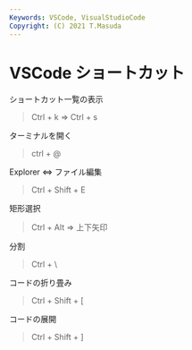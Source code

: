 ```yaml
---
Keywords: VSCode, VisualStudioCode
Copyright: (C) 2021 T.Masuda
---
```


# VSCode ショートカット

ショートカット一覧の表示
> Ctrl + k ⇒ Ctrl + s

ターミナルを開く
> ctrl + @

Explorer ⇔ ファイル編集
> Ctrl + Shift + E

矩形選択
> Ctrl + Alt ⇒ 上下矢印

分割
> Ctrl + \

コードの折り畳み
> Ctrl + Shift + [

コードの展開
> Ctrl + Shift + ]

